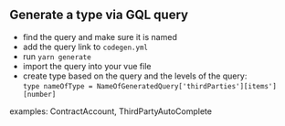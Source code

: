 ## Generate a type via GQL query

- find the query and make sure it is named
- add the query link to `codegen.yml`
- run `yarn generate`
- import the query into your vue file
- create type based on the query and the levels of the query:<br>`type nameOfType = NameOfGeneratedQuery['thirdParties'][items'][number]`

examples: ContractAccount, ThirdPartyAutoComplete
